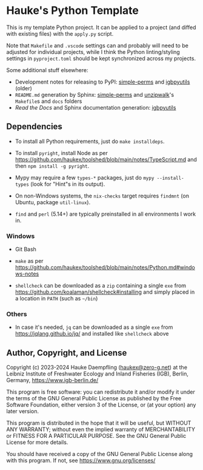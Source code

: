 Hauke's Python Template
=======================

This is my template Python project.
It can be applied to a project (and diffed with existing files) with the `apply.py` script.

Note that `Makefile` and `.vscode` settings can and probably will need to be adjusted
for individual projects, while I think the Python linting/styling settings in
`pyproject.toml` should be kept synchronized across my projects.

Some additional stuff elsewhere:
- Development notes for releasing to PyPI:
  [simple-perms](https://github.com/haukex/simple-perms/blob/main/dev/DevNotes.md) and
  [igbpyutils](https://github.com/haukex/igbpyutils/blob/main/dev/Notes.md) (older)
- `README.md` generation by Sphinx:
  [simple-perms](https://github.com/haukex/simple-perms) and
  [unzipwalk](https://github.com/haukex/unzipwalk)'s `Makefile`s and `docs` folders
- *Read the Docs* and Sphinx documentation generation:
  [igbpyutils](https://github.com/haukex/igbpyutils/)

Dependencies
------------

- To install all Python requirements, just do `make installdeps`.

- To install `pyright`, install Node as per
  <https://github.com/haukex/toolshed/blob/main/notes/TypeScript.md>
  and then `npm install -g pyright`.

- Mypy may require a few `types-*` packages, just do `mypy --install-types`
  (look for "Hint"s in its output).

- On non-Windows systems, the `nix-checks` target requires `findmnt`
  (on Ubuntu, package `util-linux`).

- `find` and `perl` (5.14+) are typically preinstalled in all environments I work in.

### Windows

- Git Bash

- `make` as per <https://github.com/haukex/toolshed/blob/main/notes/Python.md#windows-notes>

- `shellcheck` can be downloaded as a `zip` containing a single `exe` from
  <https://github.com/koalaman/shellcheck#installing>
  and simply placed in a location in `PATH` (such as `~/bin`)

### Others

- In case it's needed, `jq` can be downloaded as a single `exe` from
  <https://jqlang.github.io/jq/> and installed like `shellcheck` above


Author, Copyright, and License
------------------------------

Copyright (c) 2023-2024 Hauke Daempfling (haukex@zero-g.net)
at the Leibniz Institute of Freshwater Ecology and Inland Fisheries (IGB),
Berlin, Germany, https://www.igb-berlin.de/

This program is free software: you can redistribute it and/or modify
it under the terms of the GNU General Public License as published by
the Free Software Foundation, either version 3 of the License, or
(at your option) any later version.

This program is distributed in the hope that it will be useful,
but WITHOUT ANY WARRANTY; without even the implied warranty of
MERCHANTABILITY or FITNESS FOR A PARTICULAR PURPOSE. See the
GNU General Public License for more details.

You should have received a copy of the GNU General Public License
along with this program. If not, see https://www.gnu.org/licenses/
